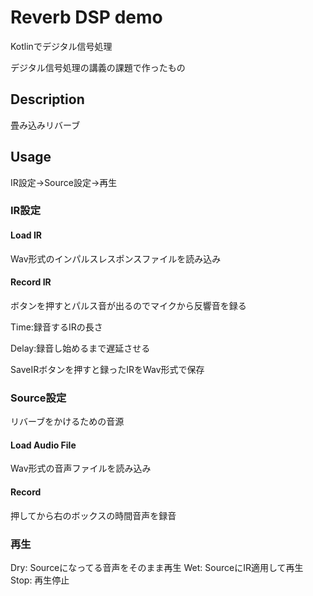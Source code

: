 Reverb DSP demo
====

Kotlinでデジタル信号処理

デジタル信号処理の講義の課題で作ったもの

## Description
畳み込みリバーブ

## Usage

IR設定→Source設定→再生

### IR設定

#### Load IR

Wav形式のインパルスレスポンスファイルを読み込み

#### Record IR

ボタンを押すとパルス音が出るのでマイクから反響音を録る

Time:録音するIRの長さ

Delay:録音し始めるまで遅延させる

SaveIRボタンを押すと録ったIRをWav形式で保存

### Source設定

リバーブをかけるための音源

#### Load Audio File

Wav形式の音声ファイルを読み込み

#### Record

押してから右のボックスの時間音声を録音

### 再生

Dry: Sourceになってる音声をそのまま再生
Wet: SourceにIR適用して再生
Stop: 再生停止
